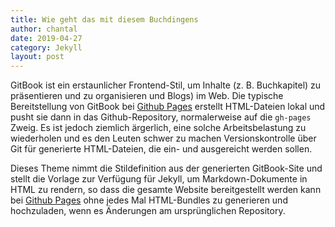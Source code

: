 ```yaml
---
title: Wie geht das mit diesem Buchdingens
author: chantal
date: 2019-04-27
category: Jekyll
layout: post
---
```


GitBook ist ein erstaunlicher Frontend-Stil, um Inhalte (z. B. Buchkapitel) zu präsentieren und zu organisieren
und Blogs) im Web. Die typische Bereitstellung von GitBook bei [Github Pages][1] erstellt HTML-Dateien lokal und pusht sie dann in das Github-Repository, normalerweise auf die `gh-pages`
Zweig. Es ist jedoch ziemlich ärgerlich, eine solche Arbeitsbelastung zu wiederholen und es den Leuten schwer zu machen Versionskontrolle über Git für generierte HTML-Dateien, die ein- und ausgereicht werden sollen.

Dieses Theme nimmt die Stildefinition aus der generierten GitBook-Site und stellt die Vorlage zur Verfügung für Jekyll, um Markdown-Dokumente in HTML zu rendern, so dass die gesamte Website bereitgestellt werden kann
bei [Github Pages][1] ohne jedes Mal HTML-Bundles zu generieren und hochzuladen, wenn es Änderungen am ursprünglichen Repository.

[1]: https://pages.github.com